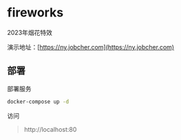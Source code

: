 # fireworks
2023年烟花特效  
   
演示地址：[https://ny.jobcher.com](https://ny.jobcher.com)

## 部署
部署服务
```sh
docker-compose up -d
```

访问
> http://localhost:80